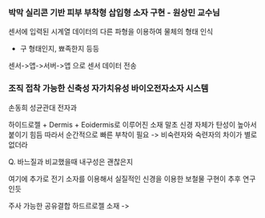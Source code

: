 ### 박막 실리콘 기반 피부 부착형 삽입형 소자 구현 - 원상민 교수님
센서에 입력된 시계열 데이터의 다른 파형을 이용하여 물체의 형태 인식
- 구 형태인지, 뾰족한지 등등

센서->앱->서버->앱 으로 센서 데이터 전송

### 조직 접착 가능한 신축성 자가치유성 바이오전자소자 시스템
손동희 성균관대 전자과

하이드로젤 + Dermis + Eoidermis로 이루어진 소재
말초 신경 자체가 탄성이 높아서 붙이기 힘듬 따라서 순간적으로 빠른 부착이 필요
-> 비숙련자와 숙련자의 차이가 별로 없더라 

Q. 바느질과 비교했을때 내구성은 괜찮은지

여기에 추가로 전기 소자를 이용해서 실질적인 신경을 이용한 보철물 구현이 추후 연구인듯

주사 가능한 공유결합 하드르로젤 소재
-> 
###
